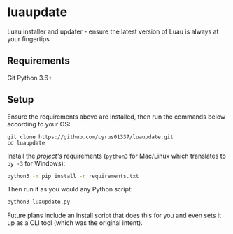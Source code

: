 # luaupdate
Luau installer and updater - ensure the latest version of Luau is always at your fingertips

## Requirements
Git
Python 3.6+

## Setup
Ensure the requirements above are installed, then run the commands below according to your OS:
```
git clone https://github.com/cyrus01337/luaupdate.git
cd luaupdate
```

Install the *project's* requirements (`python3` for Mac/Linux which translates to  `py -3` for Windows):
```sh
python3 -m pip install -r requirements.txt
```

Then run it as you would any Python script:
```sh
python3 luaupdate.py
```

Future plans include an install script that does this for you and even sets it up as a CLI tool (which was the original intent).
